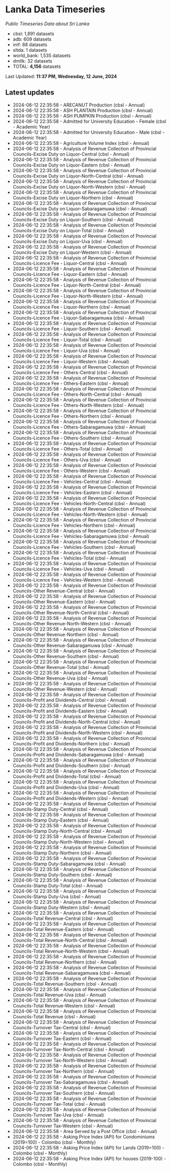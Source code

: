 # Lanka Data Timeseries
*Public Timeseries Data about Sri Lanka*

* cbsl: 1,891 datasets
* adb: 609 datasets
* imf: 88 datasets
* sltda: 1 datasets
* world_bank: 1,535 datasets
* dmtlk: 32 datasets
* TOTAL: **4,156** datasets

Last Updated: **11:37 PM, Wednesday, 12 June, 2024**

## Latest updates

* 2024-06-12 22:35:58 - ARECANUT Production (cbsl - Annual)
* 2024-06-12 22:35:58 - ASH PLANTAIN Production (cbsl - Annual)
* 2024-06-12 22:35:58 - ASH PUMPKIN Production (cbsl - Annual)
* 2024-06-12 22:35:58 - Admitted for University Education - Female (cbsl - Academic Year)
* 2024-06-12 22:35:58 - Admitted for University Education - Male (cbsl - Academic Year)
* 2024-06-12 22:35:58 - Agriculture Volume Index (cbsl - Annual)
* 2024-06-12 22:35:58 - Analysis of Revenue Collection of Provincial Councils-Excise Duty on Liquor-Central (cbsl - Annual)
* 2024-06-12 22:35:58 - Analysis of Revenue Collection of Provincial Councils-Excise Duty on Liquor-Eastern (cbsl - Annual)
* 2024-06-12 22:35:58 - Analysis of Revenue Collection of Provincial Councils-Excise Duty on Liquor-North-Central (cbsl - Annual)
* 2024-06-12 22:35:58 - Analysis of Revenue Collection of Provincial Councils-Excise Duty on Liquor-North-Western (cbsl - Annual)
* 2024-06-12 22:35:58 - Analysis of Revenue Collection of Provincial Councils-Excise Duty on Liquor-Northern (cbsl - Annual)
* 2024-06-12 22:35:58 - Analysis of Revenue Collection of Provincial Councils-Excise Duty on Liquor-Sabaragamuwa (cbsl - Annual)
* 2024-06-12 22:35:58 - Analysis of Revenue Collection of Provincial Councils-Excise Duty on Liquor-Southern (cbsl - Annual)
* 2024-06-12 22:35:58 - Analysis of Revenue Collection of Provincial Councils-Excise Duty on Liquor-Total (cbsl - Annual)
* 2024-06-12 22:35:58 - Analysis of Revenue Collection of Provincial Councils-Excise Duty on Liquor-Uva (cbsl - Annual)
* 2024-06-12 22:35:58 - Analysis of Revenue Collection of Provincial Councils-Excise Duty on Liquor-Western (cbsl - Annual)
* 2024-06-12 22:35:58 - Analysis of Revenue Collection of Provincial Councils-Licence Fee - Liquor-Central (cbsl - Annual)
* 2024-06-12 22:35:58 - Analysis of Revenue Collection of Provincial Councils-Licence Fee - Liquor-Eastern (cbsl - Annual)
* 2024-06-12 22:35:58 - Analysis of Revenue Collection of Provincial Councils-Licence Fee - Liquor-North-Central (cbsl - Annual)
* 2024-06-12 22:35:58 - Analysis of Revenue Collection of Provincial Councils-Licence Fee - Liquor-North-Western (cbsl - Annual)
* 2024-06-12 22:35:58 - Analysis of Revenue Collection of Provincial Councils-Licence Fee - Liquor-Northern (cbsl - Annual)
* 2024-06-12 22:35:58 - Analysis of Revenue Collection of Provincial Councils-Licence Fee - Liquor-Sabaragamuwa (cbsl - Annual)
* 2024-06-12 22:35:58 - Analysis of Revenue Collection of Provincial Councils-Licence Fee - Liquor-Southern (cbsl - Annual)
* 2024-06-12 22:35:58 - Analysis of Revenue Collection of Provincial Councils-Licence Fee - Liquor-Total (cbsl - Annual)
* 2024-06-12 22:35:58 - Analysis of Revenue Collection of Provincial Councils-Licence Fee - Liquor-Uva (cbsl - Annual)
* 2024-06-12 22:35:58 - Analysis of Revenue Collection of Provincial Councils-Licence Fee - Liquor-Western (cbsl - Annual)
* 2024-06-12 22:35:58 - Analysis of Revenue Collection of Provincial Councils-Licence Fee - Others-Central (cbsl - Annual)
* 2024-06-12 22:35:58 - Analysis of Revenue Collection of Provincial Councils-Licence Fee - Others-Eastern (cbsl - Annual)
* 2024-06-12 22:35:58 - Analysis of Revenue Collection of Provincial Councils-Licence Fee - Others-North-Central (cbsl - Annual)
* 2024-06-12 22:35:58 - Analysis of Revenue Collection of Provincial Councils-Licence Fee - Others-North-Western (cbsl - Annual)
* 2024-06-12 22:35:58 - Analysis of Revenue Collection of Provincial Councils-Licence Fee - Others-Northern (cbsl - Annual)
* 2024-06-12 22:35:58 - Analysis of Revenue Collection of Provincial Councils-Licence Fee - Others-Sabaragamuwa (cbsl - Annual)
* 2024-06-12 22:35:58 - Analysis of Revenue Collection of Provincial Councils-Licence Fee - Others-Southern (cbsl - Annual)
* 2024-06-12 22:35:58 - Analysis of Revenue Collection of Provincial Councils-Licence Fee - Others-Total (cbsl - Annual)
* 2024-06-12 22:35:58 - Analysis of Revenue Collection of Provincial Councils-Licence Fee - Others-Uva (cbsl - Annual)
* 2024-06-12 22:35:58 - Analysis of Revenue Collection of Provincial Councils-Licence Fee - Others-Western (cbsl - Annual)
* 2024-06-12 22:35:58 - Analysis of Revenue Collection of Provincial Councils-Licence Fee - Vehicles-Central (cbsl - Annual)
* 2024-06-12 22:35:58 - Analysis of Revenue Collection of Provincial Councils-Licence Fee - Vehicles-Eastern (cbsl - Annual)
* 2024-06-12 22:35:58 - Analysis of Revenue Collection of Provincial Councils-Licence Fee - Vehicles-North-Central (cbsl - Annual)
* 2024-06-12 22:35:58 - Analysis of Revenue Collection of Provincial Councils-Licence Fee - Vehicles-North-Western (cbsl - Annual)
* 2024-06-12 22:35:58 - Analysis of Revenue Collection of Provincial Councils-Licence Fee - Vehicles-Northern (cbsl - Annual)
* 2024-06-12 22:35:58 - Analysis of Revenue Collection of Provincial Councils-Licence Fee - Vehicles-Sabaragamuwa (cbsl - Annual)
* 2024-06-12 22:35:58 - Analysis of Revenue Collection of Provincial Councils-Licence Fee - Vehicles-Southern (cbsl - Annual)
* 2024-06-12 22:35:58 - Analysis of Revenue Collection of Provincial Councils-Licence Fee - Vehicles-Total (cbsl - Annual)
* 2024-06-12 22:35:58 - Analysis of Revenue Collection of Provincial Councils-Licence Fee - Vehicles-Uva (cbsl - Annual)
* 2024-06-12 22:35:58 - Analysis of Revenue Collection of Provincial Councils-Licence Fee - Vehicles-Western (cbsl - Annual)
* 2024-06-12 22:35:58 - Analysis of Revenue Collection of Provincial Councils-Other Revenue-Central (cbsl - Annual)
* 2024-06-12 22:35:58 - Analysis of Revenue Collection of Provincial Councils-Other Revenue-Eastern (cbsl - Annual)
* 2024-06-12 22:35:58 - Analysis of Revenue Collection of Provincial Councils-Other Revenue-North-Central (cbsl - Annual)
* 2024-06-12 22:35:58 - Analysis of Revenue Collection of Provincial Councils-Other Revenue-North-Western (cbsl - Annual)
* 2024-06-12 22:35:58 - Analysis of Revenue Collection of Provincial Councils-Other Revenue-Northern (cbsl - Annual)
* 2024-06-12 22:35:58 - Analysis of Revenue Collection of Provincial Councils-Other Revenue-Sabaragamuwa (cbsl - Annual)
* 2024-06-12 22:35:58 - Analysis of Revenue Collection of Provincial Councils-Other Revenue-Southern (cbsl - Annual)
* 2024-06-12 22:35:58 - Analysis of Revenue Collection of Provincial Councils-Other Revenue-Total (cbsl - Annual)
* 2024-06-12 22:35:58 - Analysis of Revenue Collection of Provincial Councils-Other Revenue-Uva (cbsl - Annual)
* 2024-06-12 22:35:58 - Analysis of Revenue Collection of Provincial Councils-Other Revenue-Western (cbsl - Annual)
* 2024-06-12 22:35:58 - Analysis of Revenue Collection of Provincial Councils-Profit and Dividends-Central (cbsl - Annual)
* 2024-06-12 22:35:58 - Analysis of Revenue Collection of Provincial Councils-Profit and Dividends-Eastern (cbsl - Annual)
* 2024-06-12 22:35:58 - Analysis of Revenue Collection of Provincial Councils-Profit and Dividends-North-Central (cbsl - Annual)
* 2024-06-12 22:35:58 - Analysis of Revenue Collection of Provincial Councils-Profit and Dividends-North-Western (cbsl - Annual)
* 2024-06-12 22:35:58 - Analysis of Revenue Collection of Provincial Councils-Profit and Dividends-Northern (cbsl - Annual)
* 2024-06-12 22:35:58 - Analysis of Revenue Collection of Provincial Councils-Profit and Dividends-Sabaragamuwa (cbsl - Annual)
* 2024-06-12 22:35:58 - Analysis of Revenue Collection of Provincial Councils-Profit and Dividends-Southern (cbsl - Annual)
* 2024-06-12 22:35:58 - Analysis of Revenue Collection of Provincial Councils-Profit and Dividends-Total (cbsl - Annual)
* 2024-06-12 22:35:58 - Analysis of Revenue Collection of Provincial Councils-Profit and Dividends-Uva (cbsl - Annual)
* 2024-06-12 22:35:58 - Analysis of Revenue Collection of Provincial Councils-Profit and Dividends-Western (cbsl - Annual)
* 2024-06-12 22:35:58 - Analysis of Revenue Collection of Provincial Councils-Stamp Duty-Central (cbsl - Annual)
* 2024-06-12 22:35:58 - Analysis of Revenue Collection of Provincial Councils-Stamp Duty-Eastern (cbsl - Annual)
* 2024-06-12 22:35:58 - Analysis of Revenue Collection of Provincial Councils-Stamp Duty-North-Central (cbsl - Annual)
* 2024-06-12 22:35:58 - Analysis of Revenue Collection of Provincial Councils-Stamp Duty-North-Western (cbsl - Annual)
* 2024-06-12 22:35:58 - Analysis of Revenue Collection of Provincial Councils-Stamp Duty-Northern (cbsl - Annual)
* 2024-06-12 22:35:58 - Analysis of Revenue Collection of Provincial Councils-Stamp Duty-Sabaragamuwa (cbsl - Annual)
* 2024-06-12 22:35:58 - Analysis of Revenue Collection of Provincial Councils-Stamp Duty-Southern (cbsl - Annual)
* 2024-06-12 22:35:58 - Analysis of Revenue Collection of Provincial Councils-Stamp Duty-Total (cbsl - Annual)
* 2024-06-12 22:35:58 - Analysis of Revenue Collection of Provincial Councils-Stamp Duty-Uva (cbsl - Annual)
* 2024-06-12 22:35:58 - Analysis of Revenue Collection of Provincial Councils-Stamp Duty-Western (cbsl - Annual)
* 2024-06-12 22:35:58 - Analysis of Revenue Collection of Provincial Councils-Total Revenue-Central (cbsl - Annual)
* 2024-06-12 22:35:58 - Analysis of Revenue Collection of Provincial Councils-Total Revenue-Eastern (cbsl - Annual)
* 2024-06-12 22:35:58 - Analysis of Revenue Collection of Provincial Councils-Total Revenue-North-Central (cbsl - Annual)
* 2024-06-12 22:35:58 - Analysis of Revenue Collection of Provincial Councils-Total Revenue-North-Western (cbsl - Annual)
* 2024-06-12 22:35:58 - Analysis of Revenue Collection of Provincial Councils-Total Revenue-Northern (cbsl - Annual)
* 2024-06-12 22:35:58 - Analysis of Revenue Collection of Provincial Councils-Total Revenue-Sabaragamuwa (cbsl - Annual)
* 2024-06-12 22:35:58 - Analysis of Revenue Collection of Provincial Councils-Total Revenue-Southern (cbsl - Annual)
* 2024-06-12 22:35:58 - Analysis of Revenue Collection of Provincial Councils-Total Revenue-Uva (cbsl - Annual)
* 2024-06-12 22:35:58 - Analysis of Revenue Collection of Provincial Councils-Total Revenue-Western (cbsl - Annual)
* 2024-06-12 22:35:58 - Analysis of Revenue Collection of Provincial Councils-Total Revenue (cbsl - Annual)
* 2024-06-12 22:35:58 - Analysis of Revenue Collection of Provincial Councils-Turnover Tax-Central (cbsl - Annual)
* 2024-06-12 22:35:58 - Analysis of Revenue Collection of Provincial Councils-Turnover Tax-Eastern (cbsl - Annual)
* 2024-06-12 22:35:58 - Analysis of Revenue Collection of Provincial Councils-Turnover Tax-North-Central (cbsl - Annual)
* 2024-06-12 22:35:58 - Analysis of Revenue Collection of Provincial Councils-Turnover Tax-North-Western (cbsl - Annual)
* 2024-06-12 22:35:58 - Analysis of Revenue Collection of Provincial Councils-Turnover Tax-Northern (cbsl - Annual)
* 2024-06-12 22:35:58 - Analysis of Revenue Collection of Provincial Councils-Turnover Tax-Sabaragamuwa (cbsl - Annual)
* 2024-06-12 22:35:58 - Analysis of Revenue Collection of Provincial Councils-Turnover Tax-Southern (cbsl - Annual)
* 2024-06-12 22:35:58 - Analysis of Revenue Collection of Provincial Councils-Turnover Tax-Total (cbsl - Annual)
* 2024-06-12 22:35:58 - Analysis of Revenue Collection of Provincial Councils-Turnover Tax-Uva (cbsl - Annual)
* 2024-06-12 22:35:58 - Analysis of Revenue Collection of Provincial Councils-Turnover Tax-Western (cbsl - Annual)
* 2024-06-12 22:35:58 - Area Served by a Post Office (cbsl - Annual)
* 2024-06-12 22:35:58 - Asking Price Index (API) for Condominiums (2019=100) - Colombo (cbsl - Monthly)
* 2024-06-12 22:35:58 - Asking Price Index (API) for Lands (2019=100) - Colombo (cbsl - Monthly)
* 2024-06-12 22:35:58 - Asking Price Index (API) for houses (2019-100) - Colombo (cbsl - Monthly)